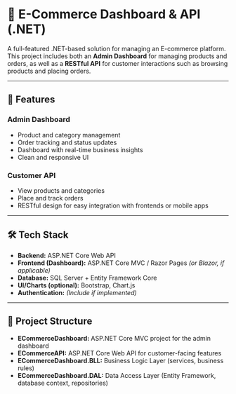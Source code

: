 # 🛒 E-Commerce Dashboard & API (.NET)

A full-featured .NET-based solution for managing an E-commerce platform. This project includes both an **Admin Dashboard** for managing products and orders, as well as a **RESTful API** for customer interactions such as browsing products and placing orders.

---

## 📌 Features

### Admin Dashboard
- Product and category management
- Order tracking and status updates
- Dashboard with real-time business insights
- Clean and responsive UI

### Customer API
- View products and categories
- Place and track orders
- RESTful design for easy integration with frontends or mobile apps

---

## 🛠️ Tech Stack

- **Backend:** ASP.NET Core Web API  
- **Frontend (Dashboard):** ASP.NET Core MVC / Razor Pages *(or Blazor, if applicable)*  
- **Database:** SQL Server + Entity Framework Core  
- **UI/Charts (optional):** Bootstrap, Chart.js  
- **Authentication:** *(Include if implemented)*  

---

## 📁 Project Structure
- **ECommerceDashboard:**          ASP.NET Core MVC project for the admin dashboard
- **ECommerceAPI:**                ASP.NET Core Web API for customer-facing features
- **ECommerceDashboard.BLL:**      Business Logic Layer (services, business rules)
- **ECommerceDashboard.DAL:**      Data Access Layer (Entity Framework, database context, repositories)

